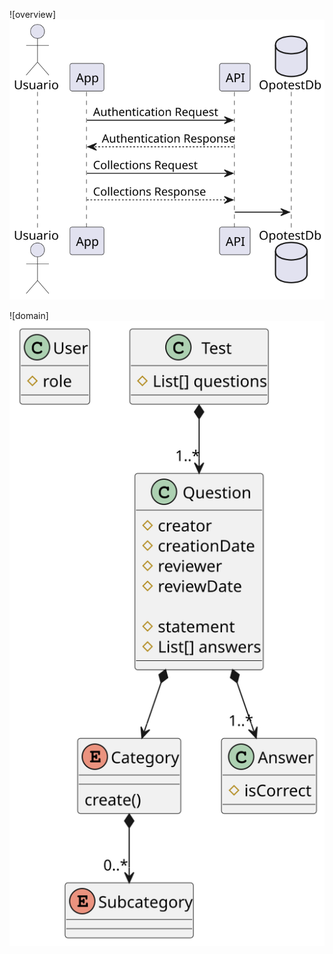 ![overview]
<img src="./out/doc/secuencia/OpoTestPlanteamiento.svg">

![domain]
<img src="./out/doc/dominio_clases/OpoTestDomain.svg">